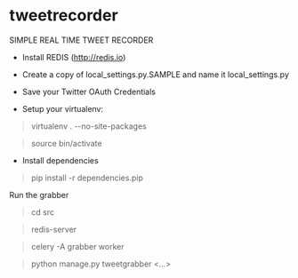 tweetrecorder
=============

SIMPLE REAL TIME TWEET RECORDER

- Install REDIS (http://redis.io)
- Create a copy of local_settings.py.SAMPLE and name it local_settings.py
- Save your Twitter OAuth Credentials

- Setup your virtualenv:

> virtualenv . --no-site-packages

> source bin/activate


- Install dependencies

> pip install -r dependencies.pip


Run the grabber

> cd src

> redis-server

> celery -A grabber worker

> python manage.py tweetgrabber <keyword1> <keyword2> <...>

